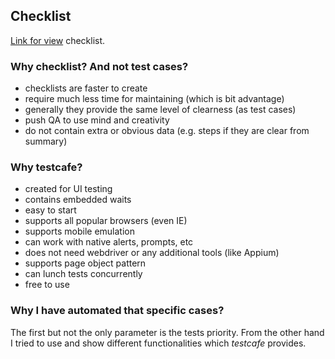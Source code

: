## Checklist
[Link for view](https://docs.google.com/spreadsheets/d/1iA8NtPqnfZfIlEBXi9ePbwnU1Lb1C8NXnt9sPy4eZTs/edit?usp=sharing) checklist.
### Why checklist? And not test cases?
- сhecklists are faster to create
- require much less time for maintaining (which is bit advantage)
- generally they provide the same level of clearness (as test cases)
- push QA to use mind and creativity
- do not contain extra or obvious data (e.g. steps if they are clear from summary)

### Why testcafe?
- created for UI testing
- contains embedded waits
- easy to start
- supports all popular browsers (even IE)
- supports mobile emulation 
- can work with native alerts, prompts, etc
- does not need webdriver or any additional tools (like Appium)
- supports page object pattern
- can lunch tests concurrently
- free to use

### Why I have automated that specific cases?
The first but not the only parameter is the tests priority. From the other hand I tried to use and show different functionalities which *testcafe* provides.